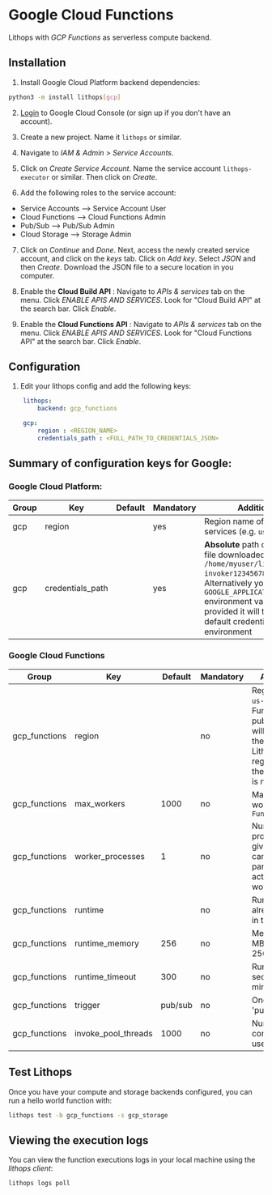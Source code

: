 # Google Cloud Functions

Lithops with *GCP Functions* as serverless compute backend.

## Installation

1. Install Google Cloud Platform backend dependencies:

```bash
python3 -m install lithops[gcp]
```

2. [Login](https://console.cloud.google.com) to Google Cloud Console (or sign up if you don't have an account).

3. Create a new project. Name it `lithops` or similar.

4. Navigate to *IAM & Admin* > *Service Accounts*.

5. Click on *Create Service Account*. Name the service account `lithops-executor` or similar. Then click on *Create*.

6. Add the following roles to the service account:
 - Service Accounts --> Service Account User
 - Cloud Functions --> Cloud Functions Admin
 - Pub/Sub --> Pub/Sub Admin
 - Cloud Storage --> Storage Admin

7. Click on *Continue* and *Done*. Next, access the newly created service account, and click on the *keys* tab. Click on *Add key*. Select *JSON* and then *Create*. Download the JSON file to a secure location in you computer.

8. Enable the **Cloud Build API** : Navigate to *APIs & services* tab on the menu. Click *ENABLE APIS AND SERVICES*. Look for "Cloud Build API" at the search bar. Click *Enable*.

9. Enable the **Cloud Functions API** : Navigate to *APIs & services* tab on the menu. Click *ENABLE APIS AND SERVICES*. Look for "Cloud Functions API" at the search bar. Click *Enable*.

## Configuration

1. Edit your lithops config and add the following keys:

```yaml
    lithops:
        backend: gcp_functions

    gcp:
        region : <REGION_NAME>
        credentials_path : <FULL_PATH_TO_CREDENTIALS_JSON>
```
 
## Summary of configuration keys for Google:

### Google Cloud Platform:

|Group|Key|Default|Mandatory|Additional info|
|---|---|---|---|---|
|gcp | region | |yes | Region name of the GCP services (e.g. `us-east1`) |
|gcp | credentials_path | |yes | **Absolute** path of your JSON key file downloaded in step 7 (e.g. `/home/myuser/lithops-invoker1234567890.json`). Alternatively you can set `GOOGLE_APPLICATION_CREDENTIALS` environment variable. If not provided it will try to load the default credentials from the environment|

### Google Cloud Functions
|Group|Key|Default|Mandatory|Additional info|
|---|---|---|---|---|
|gcp_functions | region | |no | Region name (e.g. `us-east1`). Functions and pub/sub queues will be created in the same region. Lithops will use the region set under the `gcp` section if it is not set here  |
|gcp_functions | max_workers | 1000 | no | Max number of workers per `FunctionExecutor()`|
|gcp_functions | worker_processes | 1 | no | Number of Lithops processes within a given worker. This can be used to parallelize function activations within a worker |
|gcp_functions | runtime |  |no | Runtime name already deployed in the service |
|gcp_functions | runtime_memory | 256 |no | Memory limit in MB. Default 256MB |
|gcp_functions | runtime_timeout | 300 |no | Runtime timeout in seconds. Default 5 minutes |
|gcp_functions | trigger | pub/sub  | no | One of 'https' or 'pub/sub'|
|gcp_functions | invoke_pool_threads | 1000 |no | Number of concurrent threads used for invocation |


## Test Lithops
Once you have your compute and storage backends configured, you can run a hello world function with:

```bash
lithops test -b gcp_functions -s gcp_storage
```


## Viewing the execution logs

You can view the function executions logs in your local machine using the *lithops client*:

```bash
lithops logs poll
```